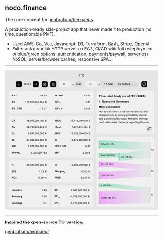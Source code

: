 ## nodo.finance

The core concept for
[genbraham/hermaeus](https://github.com/genbraham/hermaeus).

A production-ready side-project app that never made it to production (no time,
questionable PMF).

- Used AWS, Go, Vue, Javascript, D3, Terraform, Bash, Stripe, OpenAI.
- Full-stack monolith HTTP server on EC2, CI/CD with full redeployment or
  blue/green options, authentication, payments/paywall, serverless NoSQL,
  server/browser caches, responsive SPA...

---

<p align="center">
  <img src="nodofinancegithub.png" alt="App view" width="800"/>
</p>

---

**Inspired the open-source TUI version:**

[genbraham/hermaeus](https://github.com/genbraham/hermaeus)
